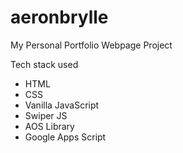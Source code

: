 # aeronbrylle

My Personal Portfolio Webpage Project

Tech stack used 

  -  HTML
  -  CSS
  -  Vanilla JavaScript
  -  Swiper JS
  -  AOS Library
  -  Google Apps Script
